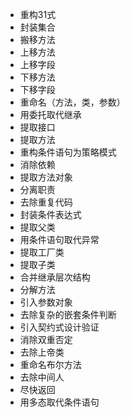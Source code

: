 - 重构31式
- 封装集合
- 搬移方法
- 上移方法
- 上移字段
- 下移方法
- 下移字段
- 重命名（方法，类，参数）
- 用委托取代继承
- 提取接口
- 提取方法
- 重构条件语句为策略模式
- 消除依赖
- 提取方法对象
- 分离职责
- 去除重复代码
- 封装条件表达式
- 提取父类
- 用条件语句取代异常
- 提取工厂类
- 提取子类
- 合并继承层次结构
- 分解方法
- 引入参数对象
- 去除复杂的嵌套条件判断
- 引入契约式设计验证
- 消除双重否定
- 去除上帝类
- 重命名布尔方法
- 去除中间人
- 尽快返回
- 用多态取代条件语句